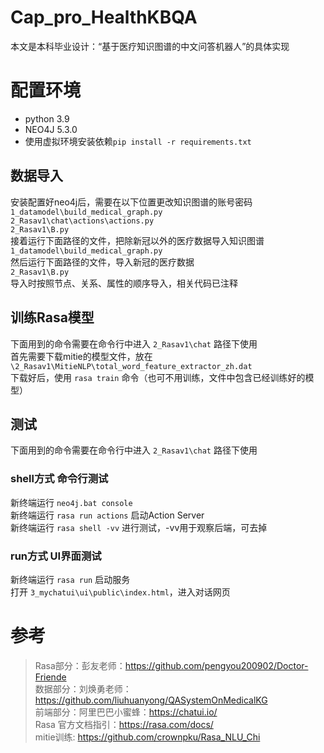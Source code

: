 # Cap_pro_HealthKBQA
本文是本科毕业设计：“基于医疗知识图谱的中文问答机器人”的具体实现
# 配置环境
- python 3.9  
- NEO4J 5.3.0  
- 使用虚拟环境安装依赖`pip install -r requirements.txt`  
## 数据导入
安装配置好neo4j后，需要在以下位置更改知识图谱的账号密码  
`1_datamodel\build_medical_graph.py`  
`2_Rasav1\chat\actions\actions.py`  
`2_Rasav1\B.py`  
接着运行下面路径的文件，把除新冠以外的医疗数据导入知识图谱  
`1_datamodel\build_medical_graph.py`  
然后运行下面路径的文件，导入新冠的医疗数据  
`2_Rasav1\B.py`  
导入时按照节点、关系、属性的顺序导入，相关代码已注释  
## 训练Rasa模型
下面用到的命令需要在命令行中进入 `2_Rasav1\chat` 路径下使用  
首先需要下载mitie的模型文件，放在 `\2_Rasav1\MitieNLP\total_word_feature_extractor_zh.dat`  
下载好后，使用 `rasa train` 命令（也可不用训练，文件中包含已经训练好的模型）  
## 测试
下面用到的命令需要在命令行中进入 `2_Rasav1\chat` 路径下使用  
### shell方式 命令行测试
新终端运行 `neo4j.bat console`  
新终端运行 `rasa run actions` 启动Action Server  
新终端运行 `rasa shell -vv` 进行测试，-vv用于观察后端，可去掉  
### run方式 UI界面测试
新终端运行 `rasa run` 启动服务  
打开 `3_mychatui\ui\public\index.html`，进入对话网页  
# 参考
> Rasa部分：彭友老师：https://github.com/pengyou200902/Doctor-Friende  
> 数据部分：刘焕勇老师：https://github.com/liuhuanyong/QASystemOnMedicalKG  
> 前端部分：阿里巴巴小蜜蜂：https://chatui.io/  
> Rasa 官方文档指引：https://rasa.com/docs/  
> mitie训练: https://github.com/crownpku/Rasa_NLU_Chi  
